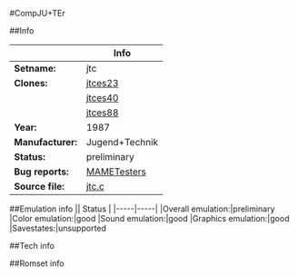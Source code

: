 #CompJU+TEr

##Info

||Info|
|-----|-----|
|**Setname:**|jtc
|**Clones:**|[jtces23](jtces23.md)
||[jtces40](jtces40.md)
||[jtces88](jtces88.md)
|**Year:**|1987
|**Manufacturer:**|Jugend+Technik
|**Status:**|preliminary
|**Bug reports:**|[MAMETesters](http://mametesters.org/view_all_set.php?type=1&temporary=y&search=jtc.c)
|**Source file:**|[jtc.c](https://github.com/mamedev/mame/blob/master/src/mess/drivers/jtc.c)

##Emulation info
|| Status |
|-----|-----|
|Overall emulation:|preliminary
|Color emulation:|good
|Sound emulation:|good
|Graphics emulation:|good
|Savestates:|unsupported

##Tech info

##Romset info

<!--- START OF EDITED COMMENT DO NOT TOUCH TEXT ABOVE-->
